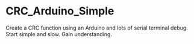 # CRC_Arduino_Simple
Create a CRC function using an Arduino and lots of serial terminal debug. Start simple and slow. Gain understanding.
